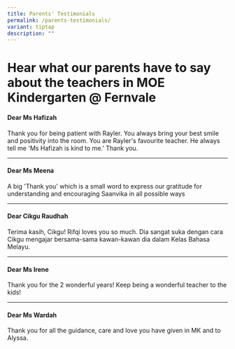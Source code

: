 ```yaml
---
title: Parents' Testimonials
permalink: /parents-testimonials/
variant: tiptap
description: ""
---
```

<h1>Hear what our parents have to say about the teachers in MOE Kindergarten @ Fernvale</h1>
<p></p>
<h4>Dear Ms Hafizah</h4>
<p>Thank you for being patient with Rayler. You always bring your best smile
and positivity into the room. You are Rayler's favourite teacher. He always
tell me 'Ms Hafizah is kind to me.' Thank you.</p>
<hr>
<h4>Dear Ms Meena</h4>
<p>A big 'Thank you' which is a small word to express our gratitude for understanding
and encouraging Saanvika in all possible ways</p>
<hr>
<h4>Dear Cikgu Raudhah</h4>
<p>Terima kasih, Cikgu! Rifqi loves you so much. Dia sangat suka dengan cara
Cikgu mengajar bersama-sama kawan-kawan dia dalam Kelas Bahasa Melayu.</p>
<hr>
<h4>Dear Ms Irene</h4>
<p>Thank you for the 2 wonderful years! Keep being a wonderful teacher to
the kids!</p>
<hr>
<h4>Dear Ms Wardah</h4>
<p>Thank you for all the guidance, care and love you have given in MK and
to Alyssa.</p>
<p></p>
<p></p>
<p></p>